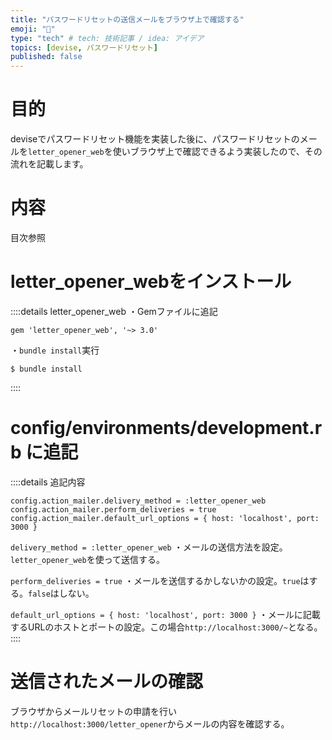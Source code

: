 ```yaml
---
title: "パスワードリセットの送信メールをブラウザ上で確認する"
emoji: "🕌"
type: "tech" # tech: 技術記事 / idea: アイデア
topics: [devise, パスワードリセット]
published: false
---
```

# 目的
deviseでパスワードリセット機能を実装した後に、パスワードリセットのメールを```letter_opener_web```を使いブラウザ上で確認できるよう実装したので、その流れを記載します。
# 内容
目次参照

# letter_opener_webをインストール
::::details letter_opener_web
・Gemファイルに追記
```
gem 'letter_opener_web', '~> 3.0'
```
・`bundle install`実行
```
$ bundle install
```
::::

# config/environments/development.rb に追記
::::details 追記内容
```
config.action_mailer.delivery_method = :letter_opener_web
config.action_mailer.perform_deliveries = true
config.action_mailer.default_url_options = { host: 'localhost', port: 3000 }
```
`delivery_method = :letter_opener_web`
・メールの送信方法を設定。`letter_opener_web`を使って送信する。

`perform_deliveries = true`
・メールを送信するかしないかの設定。`true`はする。`false`はしない。

`default_url_options = { host: 'localhost', port: 3000 }`
・メールに記載するURLのホストとポートの設定。この場合`http://localhost:3000/~`となる。
::::

# 送信されたメールの確認
ブラウザからメールリセットの申請を行い`http://localhost:3000/letter_opener`からメールの内容を確認する。
